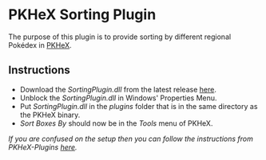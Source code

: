 # PKHeX Sorting Plugin

The purpose of this plugin is to provide sorting by different regional Pokédex in [PKHeX](https://github.com/kwsch/PKHeX).

## Instructions
- Download the *SortingPlugin.dll* from the latest release [here](https://github.com/foohyfooh/PKHeXSortingPlugin/releases/latest).
- Unblock the *SortingPlugin.dll* in Windows' Properties Menu.
- Put *SortingPlugin.dll* in the *plugins* folder that is in the same directory as the PKHeX binary.
- *Sort Boxes By* should now be in the *Tools* menu of PKHeX.

*If you are confused on the setup then you can follow the instructions from PKHeX-Plugins [here](https://github.com/architdate/PKHeX-Plugins/wiki/Installing-PKHeX-Plugins).*
